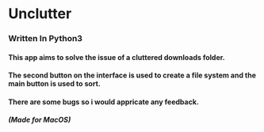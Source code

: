# Unclutter
### Written In Python3
#### This app aims to solve the issue of a cluttered downloads folder.
#### The second button on the interface is used to create a file system and the main button is used to sort.
#### There are some bugs so i would appricate any feedback.

##### (Made for MacOS)
